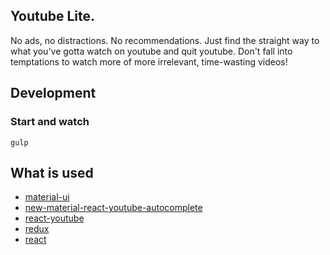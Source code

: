 ## Youtube Lite. 
No ads, no distractions. No recommendations. Just find the straight way to what you've gotta watch on youtube and quit youtube. Don't fall into temptations to watch more of more irrelevant, time-wasting videos!

## Development

### Start and watch
```
gulp
```

## What is used
* [material-ui](https://github.com/mui-org/material-ui)
* [new-material-react-youtube-autocomplete](https://github.com/9oelM/new-material-react-youtube-autocomplete)
* [react-youtube](https://github.com/troybetz/react-youtube)
* [redux](https://github.com/reduxjs/redux)
* [react](https://github.com/facebook/react)